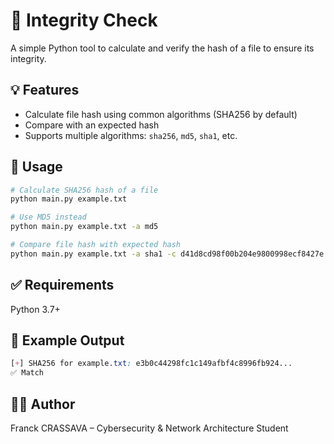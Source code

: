 
# 🧩 Integrity Check

A simple Python tool to calculate and verify the hash of a file to ensure its integrity.

## 💡 Features

- Calculate file hash using common algorithms (SHA256 by default)
- Compare with an expected hash
- Supports multiple algorithms: `sha256`, `md5`, `sha1`, etc.

## 🚀 Usage

```bash
# Calculate SHA256 hash of a file
python main.py example.txt

# Use MD5 instead
python main.py example.txt -a md5

# Compare file hash with expected hash
python main.py example.txt -a sha1 -c d41d8cd98f00b204e9800998ecf8427e
```

## ✅ Requirements
Python 3.7+

## 📂 Example Output
```css
[+] SHA256 for example.txt: e3b0c44298fc1c149afbf4c8996fb924...
✅ Match
```

## 👨‍💻 Author
Franck CRASSAVA – Cybersecurity & Network Architecture Student


